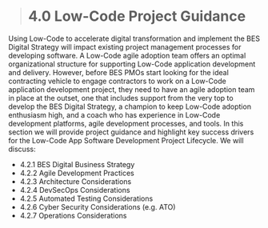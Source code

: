 > # **4.0** Low-Code Project Guidance

Using Low-Code to accelerate digital transformation and implement the BES Digital Strategy will impact existing project management processes for developing software. A Low-Code agile adoption team offers an optimal organizational structure for supporting Low-Code application development and delivery.  However, before BES PMOs start looking for the ideal contracting vehicle to engage contractors to work on a Low-Code application development project, they need to have an agile adoption team in place at the outset, one that includes support from the very top to develop the BES Digital Strategy, a champion to keep Low-Code adoption enthusiasm high, and a coach who has experience in Low-Code development platforms, agile development processes, and tools. In this section we will provide project guidance and highlight key success drivers for the Low-Code App Software Development Project Lifecycle. We will discuss:

- 4.2.1 BES Digital Business Strategy
- 4.2.2 Agile Development Practices 
- 4.2.3 Architecture Considerations 
- 4.2.4 DevSecOps Considerations
- 4.2.5 Automated Testing Considerations
- 4.2.6 Cyber Security Considerations (e.g. ATO)
- 4.2.7 Operations Considerations
